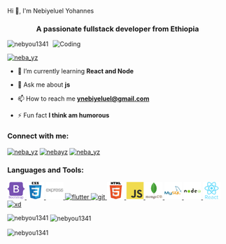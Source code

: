 
Hi 👋, I'm Nebiyeluel Yohannes</h1>
<h3 align="center">A passionate fullstack developer from Ethiopia</h3>
<img align="right" alt="Coding" width="400" src="https://www.google.com/imgres?imgurl=https%3A%2F%2Fc.tenor.com%2FBqbIhT4Mb7cAAAAd%<h1 align="center">

<p align="left"> <img src="https://komarev.com/ghpvc/?username=nebyou1341&label=Profile%20views&color=0e75b6&style=flat" alt="nebyou1341" /> </p>

<p align="left"> <a href="https://twitter.com/neba_yz" target="blank"><img src="https://img.shields.io/twitter/follow/neba_yz?logo=twitter&style=for-the-badge" alt="neba_yz" /></a> </p>

- 🌱 I’m currently learning **React and Node**

- 💬 Ask me about **js**

- 📫 How to reach me **ynebiyeluel@gmail.com**

- ⚡ Fun fact **I think am humorous**

<h3 align="left">Connect with me:</h3>
<p align="left">
<a href="https://twitter.com/neba_yz" target="blank"><img align="center" src="https://raw.githubusercontent.com/rahuldkjain/github-profile-readme-generator/master/src/images/icons/Social/twitter.svg" alt="neba_yz" height="30" width="40" /></a>
<a href="https://linkedin.com/in/nebayz" target="blank"><img align="center" src="https://raw.githubusercontent.com/rahuldkjain/github-profile-readme-generator/master/src/images/icons/Social/linked-in-alt.svg" alt="nebayz" height="30" width="40" /></a>
<a href="https://instagram.com/neba_yz" target="blank"><img align="center" src="https://raw.githubusercontent.com/rahuldkjain/github-profile-readme-generator/master/src/images/icons/Social/instagram.svg" alt="neba_yz" height="30" width="40" /></a>
</p>

<h3 align="left">Languages and Tools:</h3>
<p align="left"> <a href="https://getbootstrap.com" target="_blank" rel="noreferrer"> <img src="https://raw.githubusercontent.com/devicons/devicon/master/icons/bootstrap/bootstrap-plain-wordmark.svg" alt="bootstrap" width="40" height="40"/> </a> <a href="https://www.w3schools.com/css/" target="_blank" rel="noreferrer"> <img src="https://raw.githubusercontent.com/devicons/devicon/master/icons/css3/css3-original-wordmark.svg" alt="css3" width="40" height="40"/> </a> <a href="https://expressjs.com" target="_blank" rel="noreferrer"> <img src="https://raw.githubusercontent.com/devicons/devicon/master/icons/express/express-original-wordmark.svg" alt="express" width="40" height="40"/> </a> <a href="https://flutter.dev" target="_blank" rel="noreferrer"> <img src="https://www.vectorlogo.zone/logos/flutterio/flutterio-icon.svg" alt="flutter" width="40" height="40"/> </a> <a href="https://git-scm.com/" target="_blank" rel="noreferrer"> <img src="https://www.vectorlogo.zone/logos/git-scm/git-scm-icon.svg" alt="git" width="40" height="40"/> </a> <a href="https://www.w3.org/html/" target="_blank" rel="noreferrer"> <img src="https://raw.githubusercontent.com/devicons/devicon/master/icons/html5/html5-original-wordmark.svg" alt="html5" width="40" height="40"/> </a> <a href="https://developer.mozilla.org/en-US/docs/Web/JavaScript" target="_blank" rel="noreferrer"> <img src="https://raw.githubusercontent.com/devicons/devicon/master/icons/javascript/javascript-original.svg" alt="javascript" width="40" height="40"/> </a> <a href="https://www.mongodb.com/" target="_blank" rel="noreferrer"> <img src="https://raw.githubusercontent.com/devicons/devicon/master/icons/mongodb/mongodb-original-wordmark.svg" alt="mongodb" width="40" height="40"/> </a> <a href="https://www.mysql.com/" target="_blank" rel="noreferrer"> <img src="https://raw.githubusercontent.com/devicons/devicon/master/icons/mysql/mysql-original-wordmark.svg" alt="mysql" width="40" height="40"/> </a> <a href="https://nodejs.org" target="_blank" rel="noreferrer"> <img src="https://raw.githubusercontent.com/devicons/devicon/master/icons/nodejs/nodejs-original-wordmark.svg" alt="nodejs" width="40" height="40"/> </a> <a href="https://reactjs.org/" target="_blank" rel="noreferrer"> <img src="https://raw.githubusercontent.com/devicons/devicon/master/icons/react/react-original-wordmark.svg" alt="react" width="40" height="40"/> </a> <a href="https://www.adobe.com/products/xd.html" target="_blank" rel="noreferrer"> <img src="https://cdn.worldvectorlogo.com/logos/adobe-xd.svg" alt="xd" width="40" height="40"/> </a> </p>

<p><img align="left" src="https://github-readme-stats.vercel.app/api/top-langs?username=nebyou1341&show_icons=true&locale=en&layout=compact" alt="nebyou1341" /></p>

<p>&nbsp;<img align="center" src="https://github-readme-stats.vercel.app/api?username=nebyou1341&show_icons=true&locale=en" alt="nebyou1341" /></p>

<p><img align="center" src="https://github-readme-streak-stats.herokuapp.com/?user=nebyou1341&" alt="nebyou1341" /></p>
